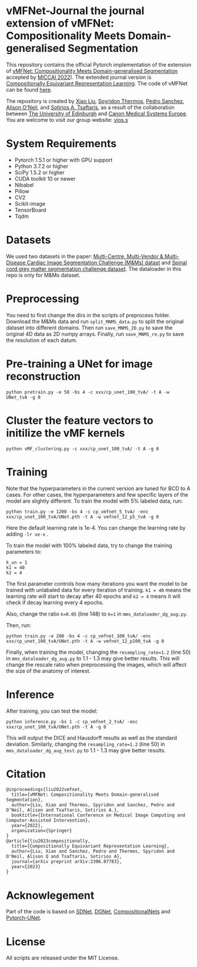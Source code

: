 # vMFNet-Journal the journal extension of vMFNet: Compositionality Meets Domain-generalised Segmentation

This repository contains the official Pytorch implementation of the extension of [vMFNet: Compositionality Meets Domain-generalised Segmentation](https://arxiv.org/abs/2206.14538) accepted by [MICCAI 2022](https://conferences.miccai.org/2022/en/)). The extended journal version is [Compositionally Equivariant Representation Learning](https://arxiv.org/abs/2306.07783). The code of vMFNet can be found [here](https://github.com/vios-s/vMFNet).

The repository is created by [Xiao Liu](https://github.com/xxxliu95), [Spyridon Thermos](https://github.com/spthermo), [Pedro Sanchez](https://vios.science/team/sanchez), [Alison O'Neil](https://vios.science/team/oneil), and [Sotirios A. Tsaftaris](https://www.eng.ed.ac.uk/about/people/dr-sotirios-tsaftaris), as a result of the collaboration between [The University of Edinburgh](https://www.eng.ed.ac.uk/) and [Canon Medical Systems Europe](https://eu.medical.canon/). You are welcome to visit our group website: [vios.s](https://vios.science/)

# System Requirements
* Pytorch 1.5.1 or higher with GPU support
* Python 3.7.2 or higher
* SciPy 1.5.2 or higher
* CUDA toolkit 10 or newer
* Nibabel
* Pillow
* CV2
* Scikit-image
* TensorBoard
* Tqdm


# Datasets
We used two datasets in the paper: [Multi-Centre, Multi-Vendor & Multi-Disease
Cardiac Image Segmentation Challenge (M&Ms) datast](https://www.ub.edu/mnms/) and [Spinal cord grey matter segmentation challenge dataset](http://niftyweb.cs.ucl.ac.uk/challenge/index.php). The dataloader in this repo is only for M&Ms dataset.

# Preprocessing

You need to first change the dirs in the scripts of preprocess folder. Download the M&Ms data and run ```split_MNMS_data.py``` to split the original dataset into different domains. Then run ```save_MNMS_2D.py``` to save the original 4D data as 2D numpy arrays. Finally, run ```save_MNMS_re.py``` to save the resolution of each datum. 

# Pre-training a UNet for image reconstruction
```
python pretrain.py -e 50 -bs 4 -c xxx/cp_unet_100_tvA/ -t A -w UNet_tvA -g 0
```

# Cluster the feature vectors to initilize the vMF kernels
```
python vMF_clustering.py -c xxx/cp_unet_100_tvA/ -t A -g 0
```

# Training
Note that the hyperparameters in the current version are tuned for BCD to A cases. For other cases, the hyperparameters and few specific layers of the model are slightly different. To train the model with 5% labeled data, run:
```
python train.py -e 1200 -bs 4 -c cp_vmfnet_5_tvA/ -enc xxx/cp_unet_100_tvA/UNet.pth -t A -w vmfnet_12_p5_tvA -g 0
```
Here the default learning rate is 1e-4. You can change the learning rate by adding ```-lr xe-x``` .

To train the model with 100% labeled data, try to change the training parameters to:
```
k_un = 1
k1 = 40
k2 = 4
```
The first parameter controls how many iterations you want the model to be trained with unlabaled data for every iteration of training. ```k1 = 40``` means the learning rate will start to decay after 40 epochs and ```k2 = 4``` means it will check if decay learning every 4 epochs.

Also, change the ratio ```k=0.05``` (line 148) to ```k=1``` in ```mms_dataloader_dg_aug.py```.

Then, run:
```
python train.py -e 200 -bs 4 -c cp_vmfnet_100_tvA/ -enc xxx/cp_unet_100_tvA/UNet.pth -t A -w vmfnet_12_p100_tvA -g 0
```
Finally, when training the model, changing the ```resampling_rate=1.2``` (line 50) in ```mms_dataloader_dg_aug.py``` to 1.1 - 1.3 may give better results. This will change the rescale ratio when preprocessing the images, which will affect the size of the anatomy of interest.

# Inference
After training, you can test the model:
```
python inference.py -bs 1 -c cp_vmfnet_2_tvA/ -enc xxx/cp_unet_100_tvA/UNet.pth -t A -g 0
```
This will output the DICE and Hausdorff results as well as the standard deviation. Similarly, changing the ```resampling_rate=1.2``` (line 50) in ```mms_dataloader_dg_aug_test.py``` to 1.1 - 1.3 may give better results.


# Citation
```
@inproceedings{liu2022vmfnet,
  title={vMFNet: Compositionality Meets Domain-generalised Segmentation},
  author={Liu, Xiao and Thermos, Spyridon and Sanchez, Pedro and O’Neil, Alison and Tsaftaris, Sotirios A.},
  booktitle={International Conference on Medical Image Computing and Computer-Assisted Intervention},
  year={2022},
  organization={Springer}
}
@article{liu2023compositionally,
  title={Compositionally Equivariant Representation Learning},
  author={Liu, Xiao and Sanchez, Pedro and Thermos, Spyridon and O'Neil, Alison Q and Tsaftaris, Sotirios A},
  journal={arXiv preprint arXiv:2306.07783},
  year={2023}
}
```

# Acknowlegement
Part of the code is based on [SDNet](https://github.com/spthermo/SDNet), [DGNet](https://github.com/vios-s/DGNet), [CompositionalNets](https://github.com/AdamKortylewski/CompositionalNets) and [Pytorch-UNet](https://github.com/milesial/Pytorch-UNet).

# License
All scripts are released under the MIT License.
